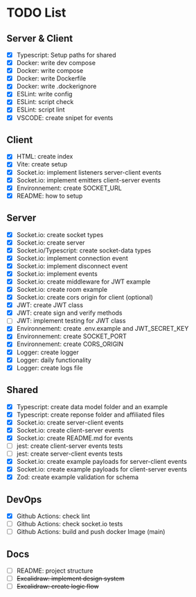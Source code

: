 # TODO List

## Server & Client

- [x] Typescript: Setup paths for shared
- [x] Docker: write dev compose
- [x] Docker: write compose
- [x] Docker: write Dockerfile
- [x] Docker: write .dockerignore
- [x] ESLint: write config
- [x] ESLint: script check
- [x] ESLint: script lint
- [x] VSCODE: create snipet for events

## Client

- [x] HTML: create index
- [x] Vite: create setup
- [x] Socket.io: implement listeners server-client events
- [x] Socket.io: implement emitters client-server events
- [x] Environnement: create SOCKET_URL
- [x] README: how to setup

## Server

- [x] Socket.io: create socket types
- [x] Socket.io: create server
- [x] Socket.io/Typescript: create socket-data types
- [x] Socket.io: implement connection event
- [x] Socket.io: implement disconnect event
- [x] Socket.io: implement events
- [x] Socket.io: create middleware for JWT example
- [x] Socket.io: create room example
- [x] Socket.io: create cors origin for client (optional)
- [x] JWT: create JWT class
- [x] JWT: create sign and verify methods
- [ ] JWT: implement testing for JWT class
- [x] Environnement: create .env.example and JWT_SECRET_KEY
- [x] Environnement: create SOCKET_PORT
- [x] Environnement: create CORS_ORIGIN
- [x] Logger: create logger
- [x] Logger: daily functionality
- [x] Logger: create logs file

## Shared

- [x] Typescript: create data model folder and an example
- [x] Typescript: create reponse folder and affiliated files
- [x] Socket.io: create server-client events
- [x] Socket.io: create client-server events
- [x] Socket.io: create README.md for events
- [ ] jest: create client-server events tests
- [ ] jest: create server-client events tests
- [x] Socket.io: create example payloads for server-client events
- [x] Socket.io: create example payloads for client-server events
- [x] Zod: create example validation for schema

## DevOps

- [x] Github Actions: check lint
- [ ] Github Actions: check socket.io tests
- [ ] Github Actions: build and push docker Image (main)

## Docs

- [ ] README: project structure
- [ ] ~~Excalidraw: implement design system~~
- [ ] ~~Excalidraw: create logic flow~~

